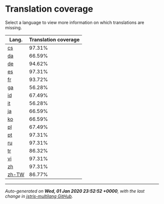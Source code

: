 <link rel="stylesheet" href="style.css">

# Translation coverage

Select a language to view more information on which translations are missing.

<table>
<thead>
    <tr>
        <th>Lang.</th>
        <th colspan="2">Translation coverage</th>
    </tr>
</thead>
<tbody>
    <tr><td><a href="cs.html">cs</a></td><td>97.31%</td><td>
        <div class="pb">
            <span class="pb-fill" style="width: 97.31%;"></span>
        </div>
    </td></tr>
    <tr><td><a href="da.html">da</a></td><td>66.59%</td><td>
        <div class="pb">
            <span class="pb-fill" style="width: 66.59%;"></span>
        </div>
    </td></tr>
    <tr><td><a href="de.html">de</a></td><td>94.62%</td><td>
        <div class="pb">
            <span class="pb-fill" style="width: 94.62%;"></span>
        </div>
    </td></tr>
    <tr><td><a href="es.html">es</a></td><td>97.31%</td><td>
        <div class="pb">
            <span class="pb-fill" style="width: 97.31%;"></span>
        </div>
    </td></tr>
    <tr><td><a href="fr.html">fr</a></td><td>93.72%</td><td>
        <div class="pb">
            <span class="pb-fill" style="width: 93.72%;"></span>
        </div>
    </td></tr>
    <tr><td><a href="ga.html">ga</a></td><td>56.28%</td><td>
        <div class="pb">
            <span class="pb-fill" style="width: 56.28%;"></span>
        </div>
    </td></tr>
    <tr><td><a href="id.html">id</a></td><td>67.49%</td><td>
        <div class="pb">
            <span class="pb-fill" style="width: 67.49%;"></span>
        </div>
    </td></tr>
    <tr><td><a href="it.html">it</a></td><td>56.28%</td><td>
        <div class="pb">
            <span class="pb-fill" style="width: 56.28%;"></span>
        </div>
    </td></tr>
    <tr><td><a href="ja.html">ja</a></td><td>66.59%</td><td>
        <div class="pb">
            <span class="pb-fill" style="width: 66.59%;"></span>
        </div>
    </td></tr>
    <tr><td><a href="ko.html">ko</a></td><td>66.59%</td><td>
        <div class="pb">
            <span class="pb-fill" style="width: 66.59%;"></span>
        </div>
    </td></tr>
    <tr><td><a href="pl.html">pl</a></td><td>67.49%</td><td>
        <div class="pb">
            <span class="pb-fill" style="width: 67.49%;"></span>
        </div>
    </td></tr>
    <tr><td><a href="pt.html">pt</a></td><td>97.31%</td><td>
        <div class="pb">
            <span class="pb-fill" style="width: 97.31%;"></span>
        </div>
    </td></tr>
    <tr><td><a href="ru.html">ru</a></td><td>97.31%</td><td>
        <div class="pb">
            <span class="pb-fill" style="width: 97.31%;"></span>
        </div>
    </td></tr>
    <tr><td><a href="tr.html">tr</a></td><td>86.32%</td><td>
        <div class="pb">
            <span class="pb-fill" style="width: 86.32%;"></span>
        </div>
    </td></tr>
    <tr><td><a href="vi.html">vi</a></td><td>97.31%</td><td>
        <div class="pb">
            <span class="pb-fill" style="width: 97.31%;"></span>
        </div>
    </td></tr>
    <tr><td><a href="zh.html">zh</a></td><td>97.31%</td><td>
        <div class="pb">
            <span class="pb-fill" style="width: 97.31%;"></span>
        </div>
    </td></tr>
    <tr><td><a href="zh-TW.html">zh-TW</a></td><td>86.77%</td><td>
        <div class="pb">
            <span class="pb-fill" style="width: 86.77%;"></span>
        </div>
    </td></tr>
</tbody></table>

-------------------

*Auto-generated on **Wed, 01 Jan 2020 23:52:52 +0000**, with the last change in [jstris-multilang GitHub](https://github.com/jezevec10/jstris-multilang/).*
